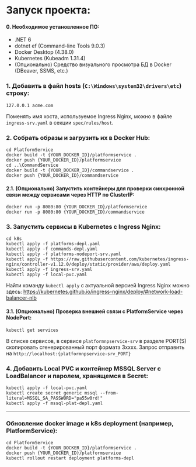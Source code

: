 # Запуск проекта:

#### 0. Необходимое установленное ПО:
- .NET 6
- dotnet ef (Command-line Tools 9.0.3)
- Docker Desktop (4.38.0)
- Kubernetes (Kubeadm 1.31.4)
- (Опционально) Средство визуального просмотра БД в Docker (DBeaver, SSMS, etc.)


### 1. Добавить в файл hosts (`C:\Windows\system32\drivers\etc`) строку:
```
127.0.0.1 acme.com
```
Поменять имя хоста, используемое Ingress Nginx, можно в файле `ingress-srv.yaml` в секции `spec/rules/host`.


### 2. Собрать образы и загрузить их в Docker Hub:
```
cd PlatformService
docker build -t {YOUR_DOCKER_ID}/platformservice .
docker push {YOUR_DOCKER_ID}/platformservice
cd ..\CommandService
docker build -t {YOUR_DOCKER_ID}/commandservice .
docker push {YOUR_DOCKER_ID}/commandservice
```


#### 2.1. (Опционально) Запустить контейнеры для проверки синхронной связи между сервисами через HTTP по ClusterIP:
```
docker run -p 8080:80 {YOUR_DOCKER_ID}/platformservice
docker run -p 8080:80 {YOUR_DOCKER_ID}/commandservice
```


### 3. Запустить сервисы в Kubernetes с Ingress Nginx:
```
cd k8s
kubectl apply -f platforms-depl.yaml
kubectl apply -f commands-depl.yaml
kubectl apply -f platforms-nodeport-srv.yaml
kubectl apply -f https://raw.githubusercontent.com/kubernetes/ingress-nginx/controller-v1.12.0/deploy/static/provider/aws/deploy.yaml
kubectl apply -f ingress-srv.yaml
kubectl apply -f local-pvc.yaml
```
Найти команду `kubectl apply` с актуальной версией Ingress Nginx можно здесь:
https://kubernetes.github.io/ingress-nginx/deploy/#network-load-balancer-nlb


#### 3.1. (Опционально) Проверка внешней связи с PlatformService через NodePort:
```
kubectl get services
```
В списке сервисов, в сервисе `platformnpservice-srv` в разделе PORT(S) скопировать сгенерированный порт формата 3хххх.
Запрос отправить на `http://localhost:{platformnpservice-srv_PORT}`


### 4. Добавить Local PVC и контейнер MSSQL Server с LoadBalancer и паролем, хранящемся в Secret:
```
kubectl apply -f local-pvc.yaml
kubectl create secret generic mssql --from-literal=MSSQL_SA_PASSWORD="pa55w0rd!"
kubectl apply -f mssql-plat-depl.yaml
```


<hr />

### Обновление docker image и k8s deployment (например, PlatformService):
```
cd PlatformService
docker build -t {YOUR_DOCKER_ID}/platformservice .
docker push {YOUR_DOCKER_ID}/platformservice
kubectl rollout restart deployment platforms-depl
```
